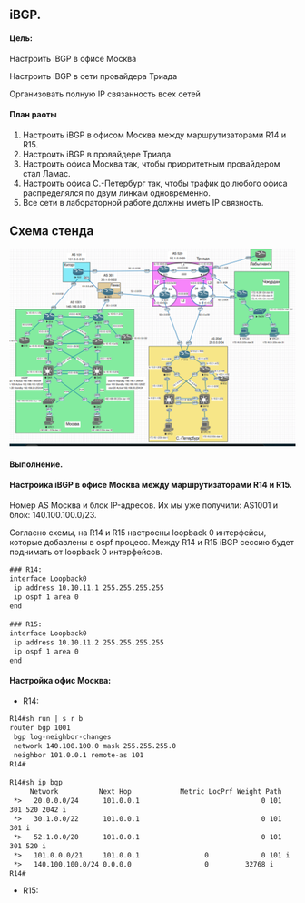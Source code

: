 
## iBGP.

#### Цель:

Настроить iBGP в офисе Москва

Настроить iBGP в сети провайдера Триада

Организовать полную IP связанность всех сетей

#### План раоты

1. Настроить iBGP в офисом Москва между маршрутизаторами R14 и R15.
2. Настроить iBGP в провайдере Триада.
3. Настроить офиса Москва так, чтобы приоритетным провайдером стал Ламас.
4. Настроить офиса С.-Петербург так, чтобы трафик до любого офиса распределялся по двум линкам одновременно.
5. Все сети в лабораторной работе должны иметь IP связность.


##  Схема стенда 

![](ibgp.png)

#### Выполнение.

#### Настроика iBGP в офисе Москва между маршрутизаторами R14 и R15.

Номер AS Москва и блок IP-адресов. Их мы уже получили: AS1001 и блок: 140.100.100.0/23.

Согласно схемы, на R14 и R15 настроены loopback 0 интерфейсы, которые добавлены в ospf процесс. Между R14 и R15 iBGP сессию будет поднимать от loopback 0 интерфейсов.

  
```
### R14:
interface Loopback0
 ip address 10.10.11.1 255.255.255.255
 ip ospf 1 area 0
end

### R15:
interface Loopback0
 ip address 10.10.11.2 255.255.255.255
 ip ospf 1 area 0
end
```

#### Настройка офис Москва:


* R14:

```
R14#sh run | s r b
router bgp 1001
 bgp log-neighbor-changes
 network 140.100.100.0 mask 255.255.255.0
 neighbor 101.0.0.1 remote-as 101
R14#

R14#sh ip bgp 
     Network          Next Hop            Metric LocPrf Weight Path
 *>   20.0.0.0/24      101.0.0.1                              0 101 301 520 2042 i
 *>   30.1.0.0/22      101.0.0.1                              0 101 301 i
 *>   52.1.0.0/20      101.0.0.1                              0 101 301 520 i
 *>   101.0.0.0/21     101.0.0.1                0             0 101 i
 *>   140.100.100.0/24 0.0.0.0                  0         32768 i
R14#
```

* R15:
